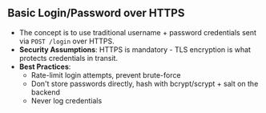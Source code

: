 ## Basic Login/Password over HTTPS
- The concept is to use traditional username + password credentials sent via `POST /login` over HTTPS.
- **Security Assumptions**: HTTPS is mandatory - TLS encryption is what protects credentials in transit.
- **Best Practices**:
	- Rate-limit login attempts, prevent brute-force
	- Don't store passwords directly, hash with bcrypt/scrypt + salt on the backend
	- Never log credentials
